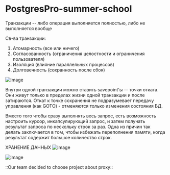 # PostgresPro-summer-school

Транзакции -- либо операция выполняется полностью, либо не выполняется вообще

Св-ва транзакции:
1) Атомарность (все или ничего)
2) Согласованность (ограничения целостности и ограничения пользователя)
3) Изоляция (влияние параллельных процессов)
4) Долговечность (сохранность после сбоя)

![image](https://github.com/DLaaren/PostgresPro-summer-school/assets/100743455/79371a1d-847f-4f41-b865-0efcdaa365d9)

Внутри одной транзакции можно ставить savepoint'ы -- точки отката. Они живут только в пределах жизни одной транзакции и после затираются. 
Откат к точке сохранения не подразумевает передачу управления (как GOTO) - отменяются только изменения состояния БД.

Вместо того чтобы сразу выполнять весь запрос, есть возможность настроить курсор, инкапсулирующий запрос, и затем получать результат запроса по нескольку строк за раз. Одна из причин так делать заключается в том, чтобы избежать переполнения памяти, когда результат содержит большое количество строк.

ХРАНЕНИЕ ДАННЫХ
 ![image](https://github.com/DLaaren/PostgresPro-summer-school/assets/100743455/17eff5cb-dab6-4adf-a443-6868f41b06f7)

![image](https://github.com/DLaaren/PostgresPro-summer-school/assets/100743455/c14403c8-00e2-4481-ab6e-d54247338971)


::Our team decided to choose project about proxy::
